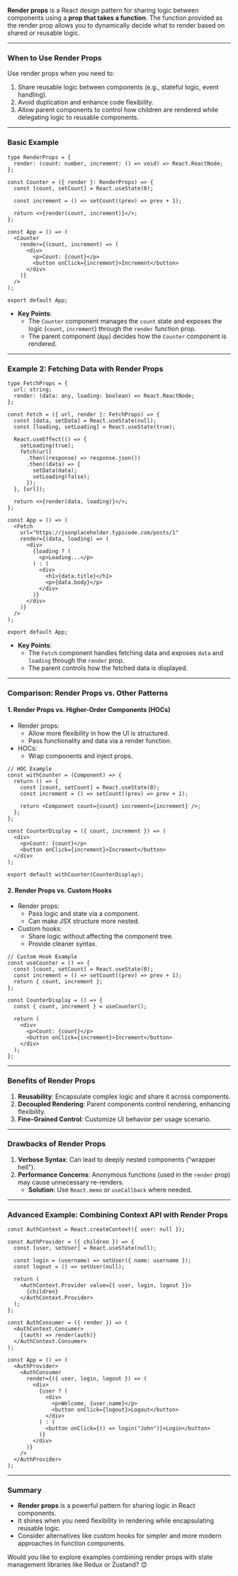 **Render props** is a React design pattern for sharing logic between components using a **prop that takes a function**. The function provided as the render prop allows you to dynamically decide what to render based on shared or reusable logic.

---

### When to Use Render Props

Use render props when you need to:

1. Share reusable logic between components (e.g., stateful logic, event handling).
2. Avoid duplication and enhance code flexibility.
3. Allow parent components to control how children are rendered while delegating logic to reusable components.

---

### Basic Example

```tsx
type RenderProps = {
  render: (count: number, increment: () => void) => React.ReactNode;
};

const Counter = ({ render }: RenderProps) => {
  const [count, setCount] = React.useState(0);

  const increment = () => setCount((prev) => prev + 1);

  return <>{render(count, increment)}</>;
};

const App = () => (
  <Counter
    render={(count, increment) => (
      <div>
        <p>Count: {count}</p>
        <button onClick={increment}>Increment</button>
      </div>
    )}
  />
);

export default App;
```

- **Key Points**:
  - The `Counter` component manages the `count` state and exposes the logic (`count`, `increment`) through the `render` function prop.
  - The parent component (`App`) decides how the `Counter` component is rendered.

---

### Example 2: Fetching Data with Render Props

```tsx
type FetchProps = {
  url: string;
  render: (data: any, loading: boolean) => React.ReactNode;
};

const Fetch = ({ url, render }: FetchProps) => {
  const [data, setData] = React.useState(null);
  const [loading, setLoading] = React.useState(true);

  React.useEffect(() => {
    setLoading(true);
    fetch(url)
      .then((response) => response.json())
      .then((data) => {
        setData(data);
        setLoading(false);
      });
  }, [url]);

  return <>{render(data, loading)}</>;
};

const App = () => (
  <Fetch
    url="https://jsonplaceholder.typicode.com/posts/1"
    render={(data, loading) => (
      <div>
        {loading ? (
          <p>Loading...</p>
        ) : (
          <div>
            <h1>{data.title}</h1>
            <p>{data.body}</p>
          </div>
        )}
      </div>
    )}
  />
);

export default App;
```

- **Key Points**:
  - The `Fetch` component handles fetching data and exposes `data` and `loading` through the `render` prop.
  - The parent controls how the fetched data is displayed.

---

### Comparison: Render Props vs. Other Patterns

#### 1. **Render Props vs. Higher-Order Components (HOCs)**
- Render props:
  - Allow more flexibility in how the UI is structured.
  - Pass functionality and data via a render function.
- HOCs:
  - Wrap components and inject props.

```tsx
// HOC Example
const withCounter = (Component) => {
  return () => {
    const [count, setCount] = React.useState(0);
    const increment = () => setCount((prev) => prev + 1);

    return <Component count={count} increment={increment} />;
  };
};

const CounterDisplay = ({ count, increment }) => (
  <div>
    <p>Count: {count}</p>
    <button onClick={increment}>Increment</button>
  </div>
);

export default withCounter(CounterDisplay);
```

#### 2. **Render Props vs. Custom Hooks**
- Render props:
  - Pass logic and state via a component.
  - Can make JSX structure more nested.
- Custom hooks:
  - Share logic without affecting the component tree.
  - Provide cleaner syntax.

```tsx
// Custom Hook Example
const useCounter = () => {
  const [count, setCount] = React.useState(0);
  const increment = () => setCount((prev) => prev + 1);
  return { count, increment };
};

const CounterDisplay = () => {
  const { count, increment } = useCounter();

  return (
    <div>
      <p>Count: {count}</p>
      <button onClick={increment}>Increment</button>
    </div>
  );
};
```

---

### Benefits of Render Props

1. **Reusability**: Encapsulate complex logic and share it across components.
2. **Decoupled Rendering**: Parent components control rendering, enhancing flexibility.
3. **Fine-Grained Control**: Customize UI behavior per usage scenario.

---

### Drawbacks of Render Props

1. **Verbose Syntax**: Can lead to deeply nested components ("wrapper hell").
2. **Performance Concerns**: Anonymous functions (used in the `render` prop) may cause unnecessary re-renders.
   - **Solution**: Use `React.memo` or `useCallback` where needed.

---

### Advanced Example: Combining Context API with Render Props

```tsx
const AuthContext = React.createContext({ user: null });

const AuthProvider = ({ children }) => {
  const [user, setUser] = React.useState(null);

  const login = (username) => setUser({ name: username });
  const logout = () => setUser(null);

  return (
    <AuthContext.Provider value={{ user, login, logout }}>
      {children}
    </AuthContext.Provider>
  );
};

const AuthConsumer = ({ render }) => (
  <AuthContext.Consumer>
    {(auth) => render(auth)}
  </AuthContext.Consumer>
);

const App = () => (
  <AuthProvider>
    <AuthConsumer
      render={({ user, login, logout }) => (
        <div>
          {user ? (
            <div>
              <p>Welcome, {user.name}</p>
              <button onClick={logout}>Logout</button>
            </div>
          ) : (
            <button onClick={() => login("John")}>Login</button>
          )}
        </div>
      )}
    />
  </AuthProvider>
);
```

---

### Summary

- **Render props** is a powerful pattern for sharing logic in React components.
- It shines when you need flexibility in rendering while encapsulating reusable logic.
- Consider alternatives like custom hooks for simpler and more modern approaches in function components.

Would you like to explore examples combining render props with state management libraries like Redux or Zustand? 😊